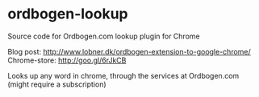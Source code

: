 # ordbogen-lookup
Source code for Ordbogen.com lookup plugin for Chrome

Blog post: http://www.lobner.dk/ordbogen-extension-to-google-chrome/
Chrome-store: http://goo.gl/6rJkCB

Looks up any word in chrome, through the services at Ordbogen.com (might require a subscription)
